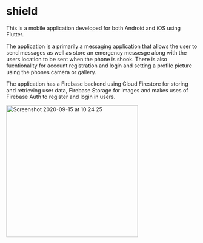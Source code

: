 # shield

This is a mobile application developed for both Android and iOS using Flutter. 

The application is a primarily a messaging application that allows the user to send messages as well as store an emergency messesge along with the users location to be sent when the phone is shook. There is also fucntionality for account registration and login and setting a profile picture using the phones camera or gallery.

The application has a Firebase backend using Cloud Firestore for storing and retrieving user data, Firebase Storage for images and makes uses of Firebase Auth to register and login in users.


<img width="347" alt="Screenshot 2020-09-15 at 10 24 25" src="https://user-images.githubusercontent.com/71260255/93192599-bfbb2480-f73d-11ea-8528-0230620aaa3d.png">
